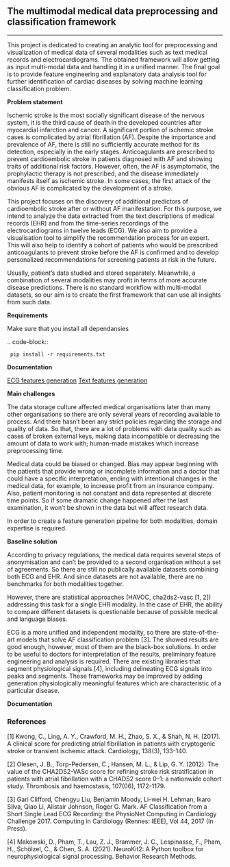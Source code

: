 ## The multimodal medical data preprocessing and classification framework
----------------------
  
This project is dedicated to creating an analytic tool for preprocessing and visualization of medical data of several modalities such as text medical records and electrocardiograms. The obtained framework will allow getting as input multi-modal data and handling it in a unified manner. The final goal is to provide feature engineering and explanatory data analysis tool for further identification of cardiac diseases by solving machine learning classification problem. 

**Problem statement**

Ischemic stroke is the most socially significant disease of the nervous system, it is the third cause of death in the developed countries after myocardial infarction and cancer. A significant portion of ischemic stroke cases is complicated by atrial fibrillation (AF). Despite the importance and prevalence of AF, there is still no sufficiently accurate method for its detection, especially in the early stages. Anticoagulants are prescribed to prevent cardioembolic stroke in patients diagnosed with AF and showing traits of additional risk factors. However, often, the AF is asymptomatic, the prophylactic therapy is not prescribed, and the disease immediately manifests itself as ischemic stroke. In some cases, the first attack of the obvious AF is complicated by the development of a stroke. 

This project focuses on the discovery of additional predictors of cardioembolic stroke after or without AF manifestation. For this purpose, we intend to analyze the data extracted from the text descriptions of medical records (EHR) and from the time-series recordings of the electrocardiograms in twelve leads (ECG). We also aim to provide a visualisation tool to simplify the recommendation process for an expert. This will also help to identify a cohort of patients who would be prescribed anticoagulants to prevent stroke before the AF is confirmed and to develop personalized recommendations for screening patients at risk in the future. 

Usually, patient’s data studied and stored separately. Meanwhile, a combination of several modalities may profit in terms of more accurate disease predictions. There is no standard workflow with multi-modal datasets, so our aim is to create the first framework that can use all insights from such data.   

**Requirements**

Make sure that you install all dependansies

.. code-block::

     pip install -r requirements.txt

**Documentation**

[ECG features generation](https://github.com/adasegroup/MMDF-multimodal-medical-features/tree/master/ECG%20features/)
[Text features generation](https://github.com/adasegroup/MMDF-multimodal-medical-features/tree/master/Text%20features/)

**Main challenges**

The data storage culture affected medical organisations later than many other organisations so there are only several years of recording available to process. And there hasn’t been any strict policies regarding the storage and quality of data. So that, there are a lot of problems with data quality such as cases of broken external keys, making data incompatible or decreasing the amount of data to work with; human-made mistakes which increase preprocessing time. 

Medical data could be biased or changed. Bias may appear beginning with the patients that provide wrong or incomplete information and a doctor that could have a specific interpretation, ending with intentional changes in the medical data, for example, to increase profit from an insurance company. Also, patient monitoring is not constant and data represented at discrete time points. So if some dramatic change happened after the last examination, it won’t be shown in the data but will affect research data.

In order to create a feature generation pipeline for both modalities, domain expertise is required. 

**Baseline solution**

According to privacy regulations, the medical data requires several steps of anonymisation and can’t be provided to a second organisation without a set of agreements. So there are still no publically available datasets combining both ECG and EHR. And since datasets are not available, there are no benchmarks for both modalities together. 

However, there are statistical approaches (HAVOC, cha2ds2-vasc \[1, 2\]) addressing this task for a single EHR modality. In the case of EHR, the ability to compare different datasets is questionable because of possible medical and language biases. 

ECG is a more unified and independent modality, so there are state-of-the-art models that solve AF classification problem \[3\]. The showed results are good enough, however, most of them are the black-box solutions. In order to be useful to doctors for interpretation of the results, preliminary feature engineering and analysis is required. There are existing libraries that segment physiological signals \[4\], including delineating ECG signals into peaks and segments. These frameworks may be improved by adding generation physiologically meaningful features which are characteristic of a particular disease.

**Documentation**


  
### References 
\[1\] Kwong, C., Ling, A. Y., Crawford, M. H., Zhao, S. X., & Shah, N. H. (2017). A clinical score for predicting atrial fibrillation in patients with cryptogenic stroke or transient ischemic attack. Cardiology, 138(3), 133-140.

\[2\] Olesen, J. B., Torp-Pedersen, C., Hansen, M. L., & Lip, G. Y. (2012). The value of the CHA2DS2-VASc score for refining stroke risk stratification in patients with atrial fibrillation with a CHADS2 score 0–1: a nationwide cohort study. Thrombosis and haemostasis, 107(06), 1172-1179.

\[3\] Gari Clifford, Chengyu Liu, Benjamin Moody, Li-wei H. Lehman, Ikaro Silva, Qiao Li, Alistair Johnson, Roger G. Mark. AF Classification from a Short Single Lead ECG Recording: the PhysioNet Computing in Cardiology Challenge 2017. Computing in Cardiology (Rennes: IEEE), Vol 44, 2017 (In Press).

\[4\] Makowski, D., Pham, T., Lau, Z. J., Brammer, J. C., Lespinasse, F., Pham, H., Schölzel, C., & Chen, S. A. (2021). NeuroKit2: A Python toolbox for neurophysiological signal processing. Behavior Research Methods.

